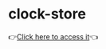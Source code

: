 # clock-store

:point_right:[Click here to access it](https://odraudep.github.io/clock-store/):point_left:	
 
